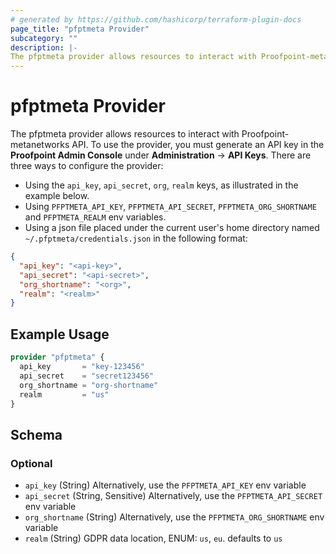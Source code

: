```yaml
---
# generated by https://github.com/hashicorp/terraform-plugin-docs
page_title: "pfptmeta Provider"
subcategory: ""
description: |-
The pfptmeta provider allows resources to interact with Proofpoint-metanetworks API.
---
```


# pfptmeta Provider
The pfptmeta provider allows resources to interact with Proofpoint-metanetworks API.
To use the provider, you must generate an API key in the **Proofpoint Admin Console** under **Administration** -> **API Keys**.
There are three ways to configure the provider:
- Using the `api_key`, `api_secret`, `org`, `realm` keys, as illustrated in the example below.
- Using `PFPTMETA_API_KEY`, `PFPTMETA_API_SECRET`, `PFPTMETA_ORG_SHORTNAME` and `PFPTMETA_REALM` env variables.
- Using a json file placed under the current user's home directory named `~/.pfptmeta/credentials.json` in the following format:

```json
{
  "api_key": "<api-key>",
  "api_secret": "<api-secret>",
  "org_shortname": "<org>",
  "realm": "<realm>"
}

```



## Example Usage

```terraform
provider "pfptmeta" {
  api_key       = "key-123456"
  api_secret    = "secret123456"
  org_shortname = "org-shortname"
  realm         = "us"
}
```

<!-- schema generated by tfplugindocs -->
## Schema

### Optional

- `api_key` (String) Alternatively, use the `PFPTMETA_API_KEY` env variable
- `api_secret` (String, Sensitive) Alternatively, use the `PFPTMETA_API_SECRET` env variable
- `org_shortname` (String) Alternatively, use the `PFPTMETA_ORG_SHORTNAME` env variable
- `realm` (String) GDPR data location, ENUM: `us`, `eu`. defaults to `us`